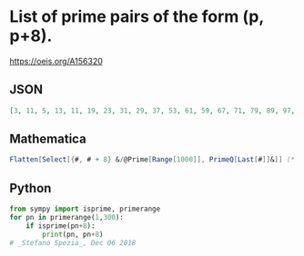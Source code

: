 # List of prime pairs of the form \(p, p\+8\)\.
https://oeis.org/A156320
## JSON
```JSON
[3, 11, 5, 13, 11, 19, 23, 31, 29, 37, 53, 61, 59, 67, 71, 79, 89, 97, 101, 109, 131, 139, 149, 157, 173, 181, 191, 199, 233, 241, 263, 271, 269, 277, 359, 367, 389, 397, 401, 409, 431, 439, 449, 457, 479, 487, 491, 499, 563, 571, 569, 577, 593, 601, 599, 607, 653, 661, 683, 691, 701]
```
## Mathematica
```Mathematica
Flatten[Select[{#, # + 8} &/@Prime[Range[1000]], PrimeQ[Last[#]]&]] (* _Vincenzo Librandi_, Nov 01 2012 *)
```
## Python
```Python
from sympy import isprime, primerange
for pn in primerange(1,300):
    if isprime(pn+8):
        print(pn, pn+8)
# _Stefano Spezia_, Dec 06 2018
```
